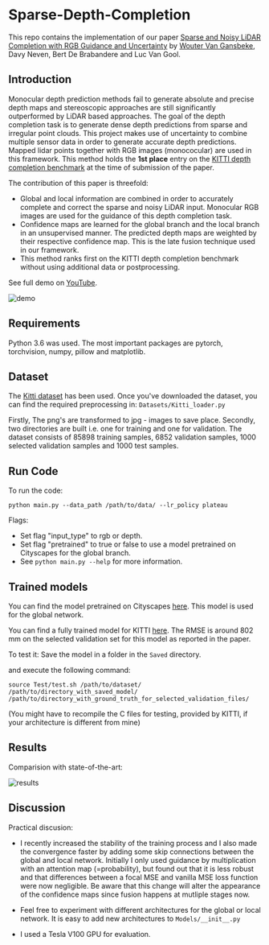 # Sparse-Depth-Completion
This repo contains the implementation of our paper [Sparse and Noisy LiDAR Completion with RGB Guidance and Uncertainty](https://arxiv.org/abs/1902.05356) by [Wouter Van Gansbeke](https://github.com/wvangansbeke), Davy Neven, Bert De Brabandere and Luc Van Gool.

## Introduction
Monocular depth prediction methods fail to generate absolute and precise depth maps and stereoscopic approaches are still significantly outperformed by LiDAR based approaches. The goal of the depth completion task is to generate dense depth predictions from sparse and irregular point clouds. This project makes use of uncertainty to combine multiple sensor data in order to generate accurate depth predictions. Mapped lidar points together with RGB images (monococular) are used in this framework. This method holds the **1st place** entry on the [KITTI depth completion benchmark](http://www.cvlibs.net/datasets/kitti/eval_depth.php?benchmark=depth_completion) at the time of submission of the paper.

The contribution of this paper is threefold:
* Global and local information are combined in order to accurately complete and correct the sparse and noisy LiDAR input. Monocular RGB images are used for the guidance of this depth completion task.
* Confidence maps are learned for the global branch and the local branch in an unsupervised manner. The predicted depth maps are weighted by their respective confidence map. This is the late fusion technique used in our framework.
* This method ranks first on the KITTI depth completion benchmark without using additional data or postprocessing.

See full demo on [YouTube](https://www.youtube.com/watch?v=Kr0W7io5rHw&feature=youtu.be). 

![demo](https://user-images.githubusercontent.com/9694230/51806092-db766c00-2275-11e9-8de0-888bed0fc9e8.gif)


## Requirements
Python 3.6 was used.
The most important packages are pytorch, torchvision, numpy, pillow and matplotlib.


## Dataset
The [Kitti dataset](www.cvlibs.net/datasets/kitti/) has been used. Once you've downloaded the dataset, you can find the required preprocessing in:
`Datasets/Kitti_loader.py`

Firstly, The png's are transformed to jpg - images to save place. Secondly, two directories are built i.e. one for training and one for validation.
The dataset consists of 85898 training samples, 6852 validation samples, 1000 selected validation samples and 1000 test samples.


## Run Code
To run the code:

`python main.py --data_path /path/to/data/ --lr_policy plateau`

Flags:
- Set flag "input_type" to rgb or depth.
- Set flag "pretrained" to true or false to use a model pretrained on Cityscapes for the global branch.
- See `python main.py --help` for more information.

## Trained models

You can find the model pretrained on Cityscapes [here](https://drive.google.com/drive/folders/1U7dvH4sC85KRVuV19fRpaMzJjE-m3D9x?usp=sharing). This model is used for the global network.

You can find a fully trained model for KITTI [here](https://drive.google.com/drive/folders/1U7dvH4sC85KRVuV19fRpaMzJjE-m3D9x?usp=sharing). The RMSE is around 802 mm on the selected validation set for this model as reported in the paper.

To test it: 
Save the model in a folder in the `Saved` directory.

and execute the following command:

`source Test/test.sh /path/to/dataset/ /path/to/directory_with_saved_model/ /path/to/directory_with_ground_truth_for_selected_validation_files/`

(You might have to recompile the C files for testing, provided by KITTI, if your architecture is different from mine)

## Results

Comparision with state-of-the-art:

![results](https://user-images.githubusercontent.com/9694230/59205060-49c32780-8ba2-11e9-8a87-34d8c3f99756.PNG)


## Discussion

Practical discusion:

- I recently increased the stability of the training process and I also made the convergence faster by adding some skip connections between the global and local network.
Initially I only used guidance by multiplication with an attention map (=probability), but found out that it is less robust and that differences between a focal MSE and vanilla MSE loss function were now negligible.
Be aware that this change will alter the appearance of the confidence maps since fusion happens at mutliple stages now.

- Feel free to experiment with different architectures for the global or local network. It is easy to add new architectures to `Models/__init__.py`

- I used a Tesla V100 GPU for evaluation.

